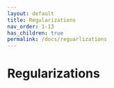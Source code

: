 ```yaml
---
layout: default
title: Regularizations
nav_order: 1-13
has_children: true
permalink: /docs/reguarlizations
---
```


# Regularizations

